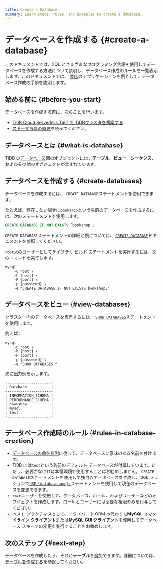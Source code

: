 ```yaml
---
title: Create a Database
summary: Learn steps, rules, and examples to create a database.
---
```


# データベースを作成する {#create-a-database}

このドキュメントでは、SQL とさまざまなプログラミング言語を使用してデータベースを作成する方法について説明し、データベース作成のルールを一覧表示します。このドキュメントでは、 [書店](/develop/dev-guide-bookshop-schema-design.md)のアプリケーションを例として、データベース作成の手順を説明します。

## 始める前に {#before-you-start}

データベースを作成する前に、次のことを行います。

-   [TiDB Cloud(Serverless Tier) で TiDBクラスタを構築する](/develop/dev-guide-build-cluster-in-cloud.md) .
-   [スキーマ設計の概要](/develop/dev-guide-schema-design-overview.md)を読んでください。

## データベースとは {#what-is-database}

TiDB の[データベース](/develop/dev-guide-schema-design-overview.md)個のオブジェクトには、**テーブル**、<strong>ビュー</strong>、<strong>シーケンス</strong>、およびその他のオブジェクトが含まれています。

## データベースを作成する {#create-databases}

データベースを作成するには、 `CREATE DATABASE`ステートメントを使用できます。

たとえば、存在しない場合に`bookshop`という名前のデータベースを作成するには、次のステートメントを使用します。

```sql
CREATE DATABASE IF NOT EXISTS `bookshop`;
```

`CREATE DATABASE`ステートメントの詳細と例については、 [`CREATE DATABASE`](/sql-statements/sql-statement-create-database.md)ドキュメントを参照してください。

`root`人のユーザーとしてライブラリ ビルド ステートメントを実行するには、次のコマンドを実行します。

```shell
mysql
    -u root \
    -h {host} \
    -P {port} \
    -p {password} \
    -e "CREATE DATABASE IF NOT EXISTS bookshop;"
```

## データベースをビュー {#view-databases}

クラスター内のデータベースを表示するには、 [`SHOW DATABASES`](/sql-statements/sql-statement-show-databases.md)ステートメントを使用します。

例えば：

```shell
mysql
    -u root \
    -h {host} \
    -P {port} \
    -p {password} \
    -e "SHOW DATABASES;"
```

次に出力例を示します。

```
+--------------------+
| Database           |
+--------------------+
| INFORMATION_SCHEMA |
| PERFORMANCE_SCHEMA |
| bookshop           |
| mysql              |
| test               |
+--------------------+
```

## データベース作成時のルール {#rules-in-database-creation}

-   [データベースの命名規則](/develop/dev-guide-object-naming-guidelines.md)に従って、データベースに意味のある名前を付けます。
-   TiDB には`test`という名前のデフォルト データベースが付属しています。ただし、必要がなければ本番環境で使用することはお勧めしません。 `CREATE DATABASE`ステートメントを使用して独自のデータベースを作成し、SQL セッションで[`USE {databasename};`](/sql-statements/sql-statement-use.md)ステートメントを使用して現在のデータベースを変更できます。
-   `root`ユーザーを使用して、データベース、ロール、およびユーザーなどのオブジェクトを作成します。ロールとユーザーには必要な権限のみを付与してください。
-   ベスト プラクティスとして、ドライバーや ORM の代わりに**MySQL コマンドライン クライアント**または<strong>MySQL GUI クライアント</strong>を使用してデータベース スキーマの変更を実行することをお勧めします。

## 次のステップ {#next-step}

データベースを作成したら、それに**テーブル**を追加できます。詳細については、 [テーブルを作成する](/develop/dev-guide-create-table.md)を参照してください。
